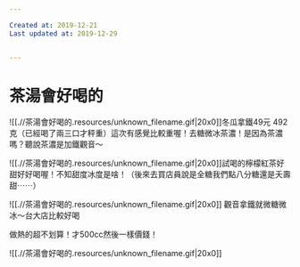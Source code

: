 ```yaml
---

Created at: 2019-12-21
Last updated at: 2019-12-29


---
```


# 茶湯會好喝的


![[.//茶湯會好喝的.resources/unknown_filename.gif\|20x0]]冬瓜拿鐵49元
492克（已經喝了兩三口才秤重）這次有感覺比較重喔！去糖微冰茶濃！是因為茶濃嗎？聽說茶濃是加鐵觀音～

![[.//茶湯會好喝的.resources/unknown_filename.gif\|20x0]]試喝的檸檬紅茶好甜好好喝喔！不知甜度冰度是啥！（後來去買店員說是全糖我們點八分糖還是夭壽甜⋯⋯）

![[.//茶湯會好喝的.resources/unknown_filename.gif\|20x0]]
觀音拿鐵就微糖微冰～台大店比較好喝

做熱的超不划算！才500cc然後一樣價錢！

![[.//茶湯會好喝的.resources/unknown_filename.gif\|20x0]]

